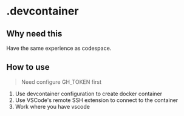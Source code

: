 # .devcontainer 

## Why need this

Have the same experience as codespace.

## How to use

> Need configure GH_TOKEN first

1. Use devcontainer configuration to create docker container
3. Use VSCode's remote SSH extension to connect to the container
4. Work where you have vscode